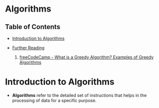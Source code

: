 # Algorithms

## Table of Contents
- [Introduction to Algorithms]()


- [Further Reading]()
  1. [freeCodeCamp - What is a Greedy Algorithm? Examples of Greedy Algorithms](https://www.freecodecamp.org/news/greedy-algorithms/)

# Introduction to Algorithms
* __Algorithms__ refer to the detailed set of instructions that helps in the processing of data for a specific purpose.